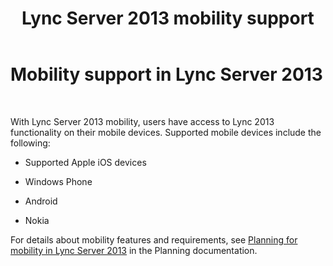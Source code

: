 ﻿---
title: Lync Server 2013 mobility support
TOCTitle: Mobility support
ms:assetid: 4a401502-9e17-40d0-a1bd-870ff1fa5b63
ms:mtpsurl: https://technet.microsoft.com/en-us/library/JJ204858(v=OCS.15)
ms:contentKeyID: 48184029
ms.date: 07/23/2014
mtps_version: v=OCS.15
---

# Mobility support in Lync Server 2013

 


With Lync Server 2013 mobility, users have access to Lync 2013 functionality on their mobile devices. Supported mobile devices include the following:

  - Supported Apple iOS devices

  - Windows Phone

  - Android

  - Nokia

For details about mobility features and requirements, see [Planning for mobility in Lync Server 2013](lync-server-2013-planning-for-mobility.md) in the Planning documentation.

